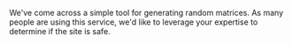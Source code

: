 We've come across a simple tool for generating random matrices. As many people are using this service, we'd like to leverage your expertise to determine if the site is safe.
